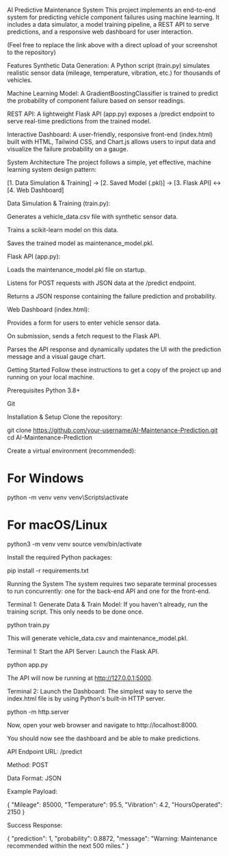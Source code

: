 AI Predictive Maintenance System
This project implements an end-to-end system for predicting vehicle component failures using machine learning. It includes a data simulator, a model training pipeline, a REST API to serve predictions, and a responsive web dashboard for user interaction.

(Feel free to replace the link above with a direct upload of your screenshot to the repository)

Features
Synthetic Data Generation: A Python script (train.py) simulates realistic sensor data (mileage, temperature, vibration, etc.) for thousands of vehicles.

Machine Learning Model: A GradientBoostingClassifier is trained to predict the probability of component failure based on sensor readings.

REST API: A lightweight Flask API (app.py) exposes a /predict endpoint to serve real-time predictions from the trained model.

Interactive Dashboard: A user-friendly, responsive front-end (index.html) built with HTML, Tailwind CSS, and Chart.js allows users to input data and visualize the failure probability on a gauge.

System Architecture
The project follows a simple, yet effective, machine learning system design pattern:

[1. Data Simulation & Training] -> [2. Saved Model (.pkl)] -> [3. Flask API] <-> [4. Web Dashboard]

Data Simulation & Training (train.py):

Generates a vehicle_data.csv file with synthetic sensor data.

Trains a scikit-learn model on this data.

Saves the trained model as maintenance_model.pkl.

Flask API (app.py):

Loads the maintenance_model.pkl file on startup.

Listens for POST requests with JSON data at the /predict endpoint.

Returns a JSON response containing the failure prediction and probability.

Web Dashboard (index.html):

Provides a form for users to enter vehicle sensor data.

On submission, sends a fetch request to the Flask API.

Parses the API response and dynamically updates the UI with the prediction message and a visual gauge chart.

Getting Started
Follow these instructions to get a copy of the project up and running on your local machine.

Prerequisites
Python 3.8+

Git

Installation & Setup
Clone the repository:

git clone https://github.com/your-username/AI-Maintenance-Prediction.git
cd AI-Maintenance-Prediction

Create a virtual environment (recommended):

# For Windows
python -m venv venv
venv\Scripts\activate

# For macOS/Linux
python3 -m venv venv
source venv/bin/activate

Install the required Python packages:

pip install -r requirements.txt

Running the System
The system requires two separate terminal processes to run concurrently: one for the back-end API and one for the front-end.

Terminal 1: Generate Data & Train Model:
If you haven't already, run the training script. This only needs to be done once.

python train.py

This will generate vehicle_data.csv and maintenance_model.pkl.

Terminal 1: Start the API Server:
Launch the Flask API.

python app.py

The API will now be running at http://127.0.0.1:5000.

Terminal 2: Launch the Dashboard:
The simplest way to serve the index.html file is by using Python's built-in HTTP server.

python -m http.server

Now, open your web browser and navigate to http://localhost:8000.

You should now see the dashboard and be able to make predictions.

API Endpoint
URL: /predict

Method: POST

Data Format: JSON

Example Payload:

{
  "Mileage": 85000,
  "Temperature": 95.5,
  "Vibration": 4.2,
  "HoursOperated": 2150
}

Success Response:

{
  "prediction": 1,
  "probability": 0.8872,
  "message": "Warning: Maintenance recommended within the next 500 miles."
}
